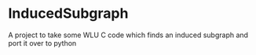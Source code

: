 InducedSubgraph
===============

A project to take some WLU C code which finds an induced subgraph and port it over to python
